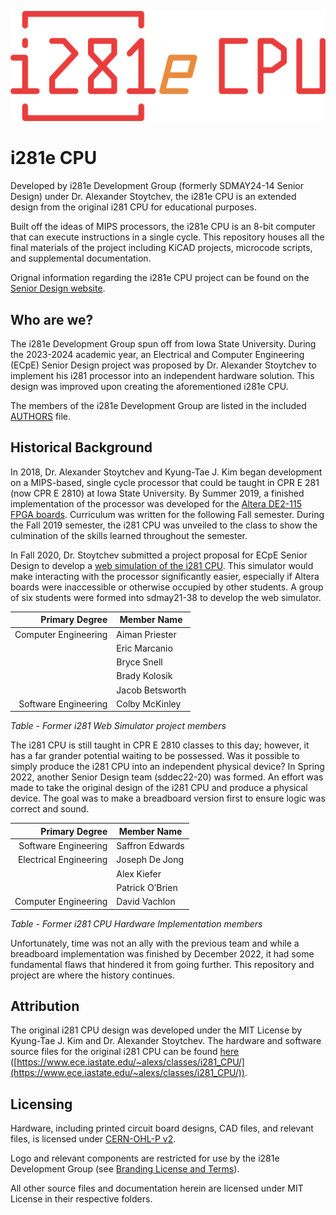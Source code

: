 ![i281e CPU logo in red with the trailing 'e' after i281 being colored gold](branding/logo/raster/i281e_horizontal_highres.png "i281e CPU Logo")

# i281e CPU

Developed by i281e Development Group (formerly SDMAY24-14 Senior Design) under Dr. Alexander Stoytchev, the i281e CPU is an extended design from the original i281 CPU for educational purposes.

Built off the ideas of MIPS processors, the i281e CPU is an 8-bit computer that can execute instructions in a single cycle.  This repository houses all the final materials of the project including KiCAD projects, microcode scripts, and supplemental documentation.

Orignal information regarding the i281e CPU project can be found on the [Senior Design website](https://sdmay24-14.sd.ece.iastate.edu/).

## Who are we?

The i281e Development Group spun off from Iowa State University.  During the 2023-2024 academic year, an Electrical and Computer Engineering (ECpE) Senior Design project was proposed by Dr. Alexander Stoytchev to implement his i281 processor into an independent hardware solution.  This design was improved upon creating the aforementioned i281e CPU.

The members of the i281e Development Group are listed in the included [AUTHORS](./AUTHORS) file.

## Historical Background

In 2018, Dr. Alexander Stoytchev and Kyung-Tae J. Kim began development on a MIPS-based, single cycle processor that could be taught in CPR E 281 (now CPR E 2810) at Iowa State University.  By Summer 2019, a finished implementation of the processor was developed for the [Altera DE2-115 FPGA boards](https://www.terasic.com.tw/cgi-bin/page/archive.pl?Language=English&No=502).  Curriculum was written for the following Fall semester.  During the Fall 2019 semester, the i281 CPU was unveiled to the class to show the culmination of the skills learned throughout the semester.

In Fall 2020, Dr. Stoytchev submitted a project proposal for ECpE Senior Design to develop a [web simulation of the i281 CPU](https://www.ece.iastate.edu/~alexs/classes/i281/index.html).  This simulator would make interacting with the processor significantly easier, especially if Altera boards were inaccessible or otherwise occupied by other students.  A group of six students were formed into sdmay21-38 to develop the web simulator.

| Primary Degree | Member Name
--:|--
| Computer Engineering | Aiman Priester |
|| Eric Marcanio |
|| Bryce Snell |
|| Brady Kolosik |
|| Jacob Betsworth |
| Software Engineering | Colby McKinley |

_Table - Former i281 Web Simulator project members_

The i281 CPU is still taught in CPR E 2810 classes to this day; however, it has a far grander potential waiting to be possessed.  Was it possible to simply produce the i281 CPU into an independent physical device?  In Spring 2022, another Senior Design team (sddec22-20) was formed.  An effort was made to take the original design of the i281 CPU and produce a physical device.  The goal was to make a breadboard version first to ensure logic was correct and sound.

| Primary Degree | Member Name |
--:|--
| Software Engineering | Saffron Edwards |
| Electrical Engineering | Joseph De Jong |
|| Alex Kiefer |
|| Patrick O’Brien |
| Computer Engineering | David Vachlon |

_Table - Former i281 CPU Hardware Implementation members_

Unfortunately, time was not an ally with the previous team and while a breadboard implementation was finished by December 2022, it had some fundamental flaws that hindered it from going further.  This repository and project are where the history continues.

## Attribution

The original i281 CPU design was developed under the MIT License by Kyung-Tae J. Kim and Dr. Alexander Stoytchev.  The hardware and software source files for the original i281 CPU can be found [here](https://www.ece.iastate.edu/~alexs/classes/i281_CPU/) ([https://www.ece.iastate.edu/~alexs/classes/i281_CPU/](https://www.ece.iastate.edu/~alexs/classes/i281_CPU/)).

## Licensing

Hardware, including printed circuit board designs, CAD files, and relevant files, is licensed under [CERN-OHL-P v2](https:/cern.ch/cern-ohl).

Logo and relevant components are restricted for use by the i281e Development Group (see [Branding License and Terms](branding/LICENSE)).

All other source files and documentation herein are licensed under MIT License in their respective folders.
